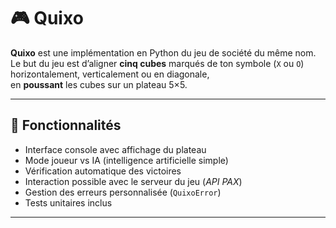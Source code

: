 # 🎮 Quixo

**Quixo** est une implémentation en Python du jeu de société du même nom.  
Le but du jeu est d’aligner **cinq cubes** marqués de ton symbole (`X` ou `O`) horizontalement, verticalement ou en diagonale,  
en **poussant** les cubes sur un plateau 5×5.  

---

## 🧩 Fonctionnalités
- Interface console avec affichage du plateau  
- Mode joueur vs IA (intelligence artificielle simple)  
- Vérification automatique des victoires  
- Interaction possible avec le serveur du jeu (*API PAX*)  
- Gestion des erreurs personnalisée (`QuixoError`)  
- Tests unitaires inclus

---
